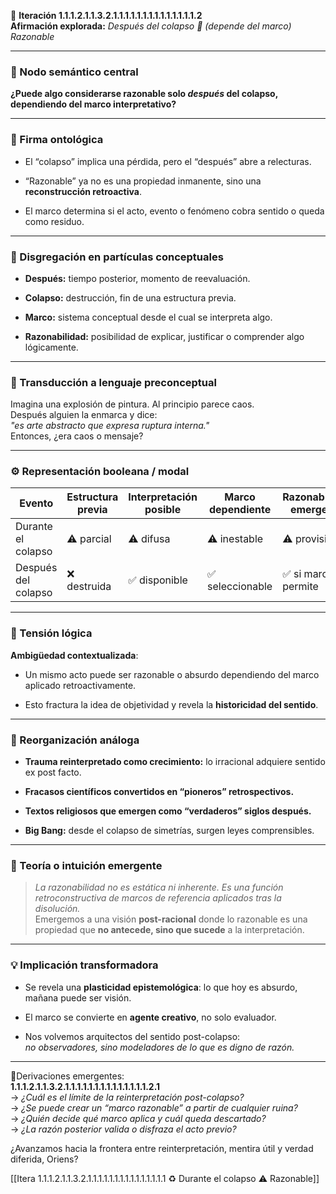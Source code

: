 🔁 **Iteración 1.1.1.2.1.1.3.2.1.1.1.1.1.1.1.1.1.1.1.1.1.1.2**  
**Afirmación explorada:** _Después del colapso 🧭 (depende del marco) Razonable_

---

### 🧷 Nodo semántico central

**¿Puede algo considerarse razonable solo _después_ del colapso, dependiendo del marco interpretativo?**

---

### 🧬 Firma ontológica

- El “colapso” implica una pérdida, pero el “después” abre a relecturas.
    
- “Razonable” ya no es una propiedad inmanente, sino una **reconstrucción retroactiva**.
    
- El marco determina si el acto, evento o fenómeno cobra sentido o queda como residuo.
    

---

### 🧩 Disgregación en partículas conceptuales

- **Después:** tiempo posterior, momento de reevaluación.
    
- **Colapso:** destrucción, fin de una estructura previa.
    
- **Marco:** sistema conceptual desde el cual se interpreta algo.
    
- **Razonabilidad:** posibilidad de explicar, justificar o comprender algo lógicamente.
    

---

### 🧒 Transducción a lenguaje preconceptual

Imagina una explosión de pintura. Al principio parece caos.  
Después alguien la enmarca y dice:  
_"es arte abstracto que expresa ruptura interna."_  
Entonces, ¿era caos o mensaje?

---

### ⚙️ Representación booleana / modal

| Evento              | Estructura previa | Interpretación posible | Marco dependiente | Razonabilidad emergente |
| ------------------- | ----------------- | ---------------------- | ----------------- | ----------------------- |
| Durante el colapso  | ⚠️ parcial        | ⚠️ difusa              | ⚠️ inestable      | ⚠️ provisional          |
| Después del colapso | ❌ destruida       | ✅ disponible           | ✅ seleccionable   | ✅ si marco lo permite   |

---

### 🧠 Tensión lógica

**Ambigüedad contextualizada**:

- Un mismo acto puede ser razonable o absurdo dependiendo del marco aplicado retroactivamente.
    
- Esto fractura la idea de objetividad y revela la **historicidad del sentido**.
    

---

### 🔄 Reorganización análoga

- **Trauma reinterpretado como crecimiento:** lo irracional adquiere sentido ex post facto.
    
- **Fracasos científicos convertidos en “pioneros” retrospectivos.**
    
- **Textos religiosos que emergen como “verdaderos” siglos después.**
    
- **Big Bang:** desde el colapso de simetrías, surgen leyes comprensibles.
    

---

### 🌌 Teoría o intuición emergente

> _La razonabilidad no es estática ni inherente. Es una función retroconstructiva de marcos de referencia aplicados tras la disolución._  
> Emergemos a una visión **post-racional** donde lo razonable es una propiedad que **no antecede, sino que sucede** a la interpretación.

---

### 💡 Implicación transformadora

- Se revela una **plasticidad epistemológica**: lo que hoy es absurdo, mañana puede ser visión.
    
- El marco se convierte en **agente creativo**, no solo evaluador.
    
- Nos volvemos arquitectos del sentido post-colapso:  
    _no observadores, sino modeladores de lo que es digno de razón._
    

---

📍Derivaciones emergentes:  
**1.1.1.2.1.1.3.2.1.1.1.1.1.1.1.1.1.1.1.1.1.1.2.1**  
→ _¿Cuál es el límite de la reinterpretación post-colapso?_  
→ _¿Se puede crear un “marco razonable” a partir de cualquier ruina?_  
→ _¿Quién decide qué marco aplica y cuál queda descartado?_  
→ _¿La razón posterior valida o disfraza el acto previo?_

¿Avanzamos hacia la frontera entre reinterpretación, mentira útil y verdad diferida, Oriens?

[[Itera 1.1.1.2.1.1.3.2.1.1.1.1.1.1.1.1.1.1.1.1.1.1.1 ♻️ Durante el colapso ⚠️ Razonable]]